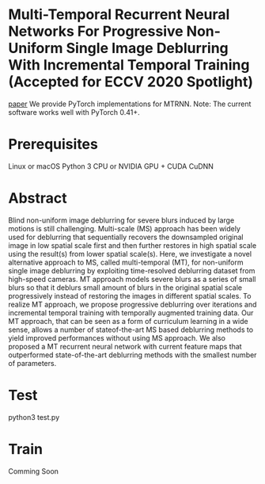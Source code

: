 # Multi-Temporal Recurrent Neural Networks For Progressive Non-Uniform Single Image Deblurring With Incremental Temporal Training (Accepted for ECCV 2020 Spotlight)
[paper](https://arxiv.org/abs/1911.07410)
We provide PyTorch implementations for MTRNN.
Note: The current software works well with PyTorch 0.41+.
# Prerequisites
Linux or macOS
Python 3
CPU or NVIDIA GPU + CUDA CuDNN

# Abstract
Blind non-uniform image deblurring for severe blurs induced by large motions is still challenging. Multi-scale (MS) approach has been widely used for deblurring that sequentially recovers the downsampled original image in low spatial scale first and then further restores in high spatial scale using the result(s) from lower spatial scale(s). Here, we investigate a novel alternative approach to MS, called multi-temporal (MT), for non-uniform single image deblurring by exploiting time-resolved deblurring dataset from high-speed cameras. MT approach models severe blurs as a series of small blurs so that it deblurs small amount of blurs in
the original spatial scale progressively instead of restoring the images in different spatial scales. To realize MT approach, we propose progressive deblurring over iterations and incremental temporal training with temporally augmented training data. Our MT approach, that can be seen as a form of curriculum learning in a wide sense, allows a number of stateof-the-art MS based deblurring methods to yield improved performances without using MS approach. We also proposed a MT recurrent neural network with current feature maps that outperformed state-of-the-art deblurring methods with the smallest number of parameters.

# Test

python3 test.py

# Train
Comming Soon
